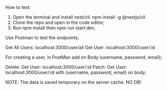 How to test:

1. Open the terminal and install nest/cli: npm install -g @nestjs/cli
2. Clone the repo and open in the code editor;
3. Run npm install then npm run start:dev;

Use Postman to test the endpoints;

Get All Users: localhost:3000/user/all
Get User: localhost:3000/user/:id

For creating a user, in PostMan add on Body (username, password, email);

Delete: Get User: localhost:3000/user/:id
Patch: Get User: localhost:3000/user/:id with (username, password, email) on body;

NOTE: The data is saved temporary on the server cache. NO DB!
